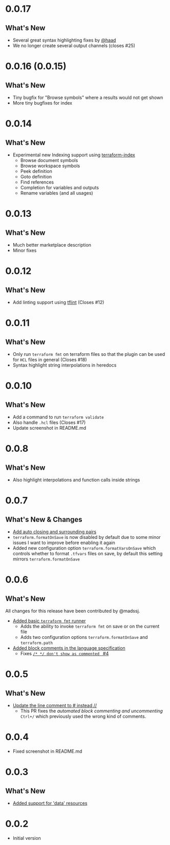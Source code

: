 0.0.17
======

## What's New
- Several great syntax highlighting fixes by [@haad](https://github.com/haad)
- We no longer create several output channels (closes #25)

0.0.16 (0.0.15)
===============

## What's New
- Tiny bugfix for "Browse symbols" where a results would not get shown
- More tiny bugfixes for index

0.0.14
======

## What's New
- Experimental new Indexing support using [terraform-index](https://github.com/mauve/terraform-index)
  - Browse document symbols
  - Browse workspace symbols
  - Peek definition
  - Goto definition
  - Find references
  - Completion for variables and outputs
  - Rename variables (and all usages)

0.0.13
======

## What's New
- Much better marketplace description
- Minor fixes

0.0.12
======

## What's New
- Add linting support using [tflint](https://github.com/wata727/tflint) (Closes #12)

0.0.11
======

## What's New
- Only run `terraform fmt` on terraform files so that the plugin can be used for `HCL` files in general (Closes #18)
- Syntax highlight string interpolations in heredocs

0.0.10
======

## What's New
- Add a command to run `terraform validate`
- Also handle `.hcl` files (Closes #17)
- Update screenshot in README.md

0.0.8
=====

## What's New
- Also highlight interpolations and function calls inside strings

0.0.7
=====

## What's New & Changes
- [Add auto closing and surrounding pairs](https://github.com/mauve/vscode-terraform/pull/10)
- `terraform.formatOnSave` is now disabled by default due to some minor
  issues I want to improve before enabling it again
- Added new configuration option `terraform.formatVarsOnSave` which
  controls whether to format `.tfvars` files on save, by default this
  setting mirrors `terraform.formatOnSave`

0.0.6
=====

## What's New
All changes for this release have been contributed by @madssj.

- [Added basic `terraform fmt` runner](https://github.com/mauve/vscode-terraform/pull/6)
  - Adds the ability to invoke `terraform fmt` on save or on the current file
  - Adds two configuration options `terraform.formatOnSave` and `terraform.path`
- [Added block comments in the language specification](https://github.com/mauve/vscode-terraform/pull/7)
  - Fixes [`/* */ don't show as commented ` #4](https://github.com/mauve/vscode-terraform/issues/4)

0.0.5
=====

## What's New
- [Update the line comment to # instead //](https://github.com/mauve/vscode-terraform/pull/1)
  - This PR fixes the _automated block commenting and uncommenting_ `Ctrl+/` which previously
    used the wrong kind of comments.

0.0.4
=====

- Fixed screenshot in README.md

0.0.3
=====

## What's New
- [Added support for 'data' resources](https://github.com/mauve/vscode-terraform/pull/2)

0.0.2
=====

- Initial version

